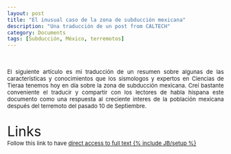 ```yaml
---
layout: post
title: "El inusual caso de la zona de subducción mexicana"
description: "Una traducción de un post from CALTECH"
category: Documents
tags: [Subducción, México, terremotos]
---
```


<font size="2">
<p align="justify">
<br>
<br>
El siguiente artículo es mi traducción de un resumen sobre algunas de las características y conocimientos que los sismologos y expertos en Ciencias de Tieraa tenemos hoy en día sobre la zona de subducción mexicana. Creí bastante conveniente el traducir y compartir con los lectores de habla hispana este documento como una respuesta al creciente interes de la población mexicana después del terremoto del pasado 10 de Septiembre.
<br>
<br>
<br>
<font size="6">Links
<br>
<font size="2">
Follow this link to have <a href="https://github.com/hugosanrocks/hugosanrocks.github.com/blob/master/_includes/Master_Thesis_Hugo_S_Sanchez_Reyes_MEEES2013_14.pdf">direct access to full text
{% include JB/setup %}
